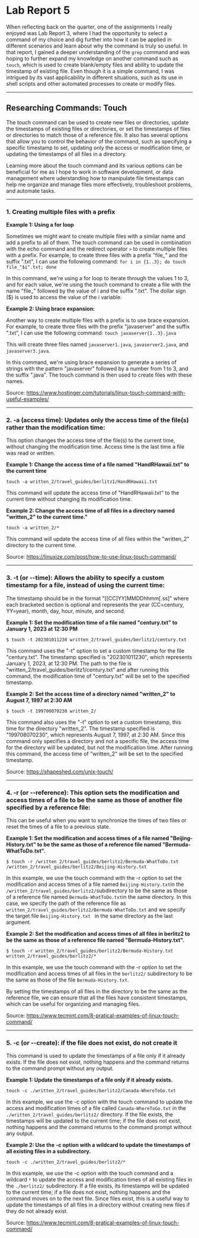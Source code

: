 
# Lab Report 5

When reflecting back on the quarter, one of the assignments I really enjoyed was Lab Report 3, where I had the opportunity to select a command of my choice and dig further into how it can be applied in different scenarios and learn about why the command is truly so useful. In that report, I gained a deeper understanding of the `grep` command and was hoping to further expand my knowledge on another command such as `touch`, which is used to create blank/empty files and ability to update the timestamp of existing file. Even though it is a simple command, I was intrigued by its vast applicability in different situations, such as its use in shell scripts and other automated processes to create or modify files. 

---

## Researching Commands: Touch
The touch command can be used to create new files or directories, update the timestamps of existing files or directories, or set the timestamps of files or directories to match those of a reference file. It also has several options that allow you to control the behavior of the command, such as specifying a specific timestamp to set, updating only the access or modification time, or updating the timestamps of all files in a directory.

Learning more about the touch command and its various options can be beneficial for me as I hope to work in software development, or data management where uderstanding how to manipulate file timestamps can help me organize and manage files more effectively, troubleshoot problems, and automate tasks. 


---

### 1. Creating multiple files with a prefix

**Example 1: Using a for loop**

Sometimes we might want to create multiple files with a similar name and add a prefix to all of them. The touch command can be used in combination with the echo command and the redirect operator `>` to create multiple files with a prefix. For example, to create three files with a prefix "file_" and the suffix ".txt", I can use the following command:
`for i in {1..3}; do touch file_"$i".txt; done`

In this command, we're using a for loop to iterate through the values 1 to 3, and for each value, we're using the touch command to create a file with the name "file_" followed by the value of i and the suffix ".txt". The dollar sign ($) is used to access the value of the i variable.



**Example 2: Using brace expansion:**

Another way to create multiple files with a prefix is to use brace expansion. For example, to create three files with the prefix "javaserver" and the suffix ".txt", I can use the following command:
`touch javaserver{1..3}.java`

This will create three files named `javaserver1.java`, `javaserver2.java`, and `javaserver3.java`.

In this command, we're using brace expansion to generate a series of strings with the pattern "javaserver" followed by a number from 1 to 3, and the suffix ".java". The touch command is then used to create files with these names.


Source: https://www.hostinger.com/tutorials/linux-touch-command-with-useful-examples/

---


### 2. -a (access time): Updates only the access time of the file(s) rather than the modification time:
This option changes the access time of the file(s) to the current time, without changing the modification time. Access time is the last time a file was read or written.

**Example 1: Change the access time of a file named "HandRHawaii.txt" to the current time**
```
touch -a written_2/travel_guides/berlitz1/HandRHawaii.txt 
```

This command will update the access time of "HandRHawaii.txt" to the current time without changing its modification time.



**Example 2: Change the access time of all files in a directory named "written_2" to the current time."**
```
touch -a written_2/*
```
This command will update the access time of all files within the "written_2" directory to the current time.


Source: https://linuxize.com/post/how-to-use-linux-touch-command/


---

### 3. -t (or --time): Allows the ability to specify a custom timestamp for a file, instead of using the current time: 
The timestamp should be in the format "[[CC]YY]MMDDhhmm[.ss]" where each bracketed section is optional and represents the year (CC=century, YY=year), month, day, hour, minute, and second.

**Example 1: Set the modification time of a file named "century.txt" to January 1, 2023 at 12:30 PM**

```
$ touch -t 202301011230 written_2/travel_guides/berlitz1/century.txt

```

This command uses the "-t" option to set a custom timestamp for the file "century.txt". The timestamp specified is "202301011230", which represents January 1, 2023, at 12:30 PM. The path to the file is "written_2/travel_guides/berlitz1/century.txt" and after running this command, the modification time of "century.txt" will be set to the specified timestamp.



**Example 2: Set the access time of a directory named "written_2" to August 7, 1997 at 2:30 AM**
```
$ touch -t 199708070230 written_2/

```
This command also uses the "-t" option to set a custom timestamp, this time for the directory "written_2". The timestamp specified is "199708070230", which represents August 7, 1997, at 2:30 AM. Since this command only specifies a directory and not a specific file, the access time for the directory will be updated, but not the modification time. After running this command, the access time of "written_2" will be set to the specified timestamp.


Source: https://shapeshed.com/unix-touch/

---





### 4. -r (or --reference): This option sets the modification and access times of a file to be the same as those of another file specified by a reference file:

This can be useful when you want to synchronize the times of two files or reset the times of a file to a previous state.

**Example 1: Set the modification and access times of a file named "Beijing-History.txt" to be the same as those of a reference file named "Bermuda-WhatToDo.txt".**
```
$ touch -r /written_2/travel_guides/berlitz2/Bermuda-WhatToDo.txt /written_2/travel_guides/berlitz2/Beijing-History.txt
```
In this example, we use the touch command with the -r option to set the modification and access times of a file named `Beijing-History.txt`in the `/written_2/travel_guides/berlitz2/`subdirectory to be the same as those of a reference file named `Bermuda-WhatToDo.txt`in the same directory. In this case, we specify the path of the reference file as `written_2/travel_guides/berlitz2/Bermuda-WhatToDo.txt` and we specify the target file `Beijing-History.txt ` in the same directory as the last argument.
 

**Example 2: Set the modification and access times of all files in berlitz2 to be the same as those of a reference file named "Bermuda-History.txt".**
```
$ touch -r written_2/travel_guides/berlitz2/Bermuda-History.txt written_2/travel_guides/berlitz2/*
```

In this example, we use the touch command with the -r option to set the modification and access times of all files in the `berlitz2/` subdirectory to be the same as those of the file `Bermuda-History.txt`.

By setting the timestamps of all files in the directory to be the same as the reference file, we can ensure that all the files have consistent timestamps, which can be useful for organizing and managing files.

Source: https://www.tecmint.com/8-pratical-examples-of-linux-touch-command/

---

### 5. -c (or --create): if the file does not exist, do not create it ###

This command is used to update the timestamps of a file only if it already exists. If the file does not exist, nothing happens and the command returns to the command prompt without any output.

**Example 1: Update the timestamps of a file only if it already exists.**
```
touch -c ./written_2/travel_guides/berlitz2/Canada-WhereToGo.txt
```
In this example, we use the -c option with the touch command to update the access and modification times of a file called `Canada-WhereToGo.txt` in the `./written_2/travel_guides/berlitz2/` directory. If the file exists, the timestamps will be updated to the current time; if the file does not exist, nothing happens and the command returns to the command prompt without any output.

**Example 2: Use the -c option with a wildcard to update the timestamps of all existing files in a subdirectory.**
```
touch -c ./written_2/travel_guides/berlitz2/*
```

In this example, we use the -c option with the touch command and a wildcard `*` to update the access and modification times of all existing files in the `./berlitz2/` subdirectory. If a file exists, its timestamps will be updated to the current time; if a file does not exist, nothing happens and the command moves on to the next file. Since files exist, this is a useful way to update the timestamps of all files in a directory without creating new files if they do not already exist.

Source: https://www.tecmint.com/8-pratical-examples-of-linux-touch-command/

